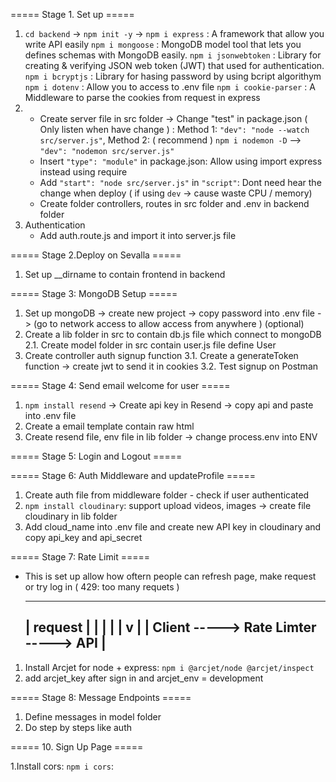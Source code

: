 ===== Stage 1. Set up =====
1. `cd backend` -> `npm init -y` ->
    `npm i express` : A framework that allow you write API easily 
    `npm i mongoose` : MongoDB model tool that lets you defines schemas with MongoDB easily. 
    `npm i jsonwebtoken` : Library for creating & verifying JSON web token (JWT) that used for authentication. 
    `npm i bcryptjs` : Library for hasing password by using bcript algorithym 
    `npm i dotenv` : Allow you to access to .env file
    `npm i cookie-parser` : A Middleware to parse the cookies from request in express
2. - Create server file in src folder -> Change "test" in package.json ( Only listen when have change ) : 
                                                        Method 1:
                                                        `"dev": "node --watch src/server.js"`,
                                                        Method 2: ( recommend )
                                                        `npm i nodemon -D` --> `"dev": "nodemon src/server.js"` 
    - Insert `"type": "module"` in package.json: Allow using import express instead using require
    - Add `"start": "node src/server.js"` in `"script"`: Dont need hear the change when deploy ( if using `dev` -> cause waste CPU / memory)
    - Create folder controllers, routes in src folder and .env in backend folder
3. Authentication
    - Add auth.route.js and import it into server.js file 

===== Stage 2.Deploy on Sevalla =====

1. Set up __dirname to contain frontend in backend

===== Stage 3: MongoDB Setup =====

1. Set up mongoDB -> create new project -> copy password into .env file -> (go to network access to allow access from anywhere ) (optional)
2. Create a lib folder in src to contain db.js file which connect to mongoDB
2.1. Create model folder in src contain user.js file define User
3. Create controller auth signup function 
3.1. Create a generateToken function -> create jwt to send it in cookies
3.2. Test signup on Postman

===== Stage 4: Send email welcome for user =====

1. `npm install resend` -> Create api key in Resend -> copy api and paste into .env file
2. Create a email template contain raw html
3. Create resend file, env file in lib folder -> change process.env into ENV

===== Stage 5: Login and Logout =====

===== Stage 6: Auth Middleware and updateProfile =====

1. Create auth file from middleware folder - check if user authenticated
2. `npm install cloudinary`: support upload videos, images -> create file cloudinary in lib folder
3. Add cloud_name into .env file and create new API key in cloudinary and copy api_key and api_secret

===== Stage 7: Rate Limit =====

- This is set up allow how oftern people can refresh page, make request or try log in ( 429: too many requets )

    ----------------------------------------
    |       request                        | 
    |          |                           |
    |          v                           |
    | Client -----> Rate Limter -----> API |
    ----------------------------------------

1. Install Arcjet for node + express: `npm i @arcjet/node @arcjet/inspect`
2. add arcjet_key after sign in and arcjet_env = development

===== Stage 8: Message Endpoints =====

1. Define messages in model folder
2. Do step by steps like auth


===== 10. Sign Up Page =====

1.Install cors: `npm i cors`: 